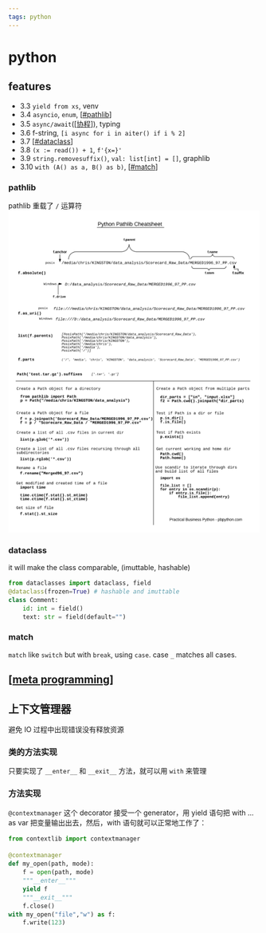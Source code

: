 ```yaml
---
tags: python
---
```

# python

## features

- 3.3 `yield from xs`, venv
- 3.4 `asyncio`, `enum`, [[#pathlib]]
- 3.5 `async/await`([[协程]]), typing
- 3.6 f-string, `[i async for i in aiter() if i % 2]`
- 3.7 [[#dataclass]]
- 3.8 `(x := read()) + 1`, `f'{x=}'`
- 3.9 `string.removesuffix()`, `val: list[int] = []`, graphlib
- 3.10 `with (A() as a, B() as b)`, [[#match]]

### pathlib

pathlib 重载了 `/` 运算符
![pathlib](../../attachments/pathlib.png)

### dataclass

it will make the class comparable, (imuttable, hashable)

```python
from dataclasses import dataclass, field
@dataclass(frozen=True) # hashable and imuttable
class Comment:
    id: int = field()
    text: str = field(default="")
```

### match

`match` like `switch` but with `break`, using `case`. case `_` matches all cases.

## [[meta programming]]

## 上下文管理器

避免 IO 过程中出现错误没有释放资源

### 类的方法实现

只要实现了 `__enter__` 和 `__exit__` 方法，就可以用 `with` 来管理

### 方法实现

`@contextmanager` 这个 decorator 接受一个 generator，用 yield 语句把 with &#x2026; as var 把变量输出出去，然后，with 语句就可以正常地工作了：

```python
from contextlib import contextmanager

@contextmanager
def my_open(path, mode):
    f = open(path, mode)
    """__enter__"""
    yield f
    """__exit__"""
    f.close()
with my_open("file","w") as f:
    f.write(123)
```

[//begin]: # "Autogenerated link references for markdown compatibility"
[#pathlib]: python.md "python"
[协程]: multitasks/协程.md "协程"
[#dataclass]: python.md "python"
[#match]: python.md "python"
[meta programming]: <meta programming.md> "元编程"
[//end]: # "Autogenerated link references"
